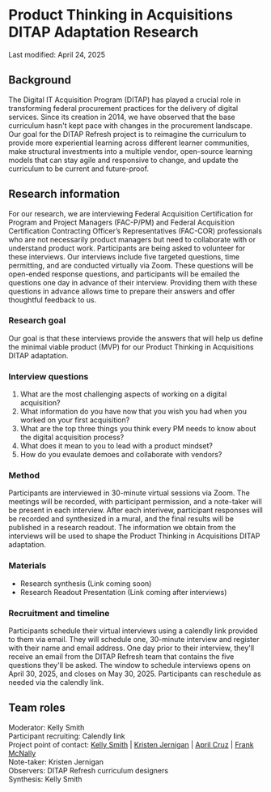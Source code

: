 # Product Thinking in Acquisitions DITAP Adaptation Research

Last modified: April 24, 2025


## Background 

The Digital IT Acquisition Program (DITAP) has played a crucial role in transforming federal procurement practices for the delivery of digital services. Since its creation in 2014, we have observed that the base curriculum hasn't kept pace with changes in the procurement landscape. Our goal for the DITAP Refresh project is to reimagine the curriculum to provide more experiential learning across different learner communities, make structural investments into a multiple vendor, open-source learning models that can stay agile and responsive to change, and update the curriculum to be current and future-proof. 

## Research information 

For our research, we are interviewing Federal Acquisition Certification for Program and Project Managers (FAC-P/PM) and Federal Acquisition Certification Contracting Officer’s Representatives (FAC-COR) professionals who are not necessarily product managers but need to collaborate with or understand product work. Participants are being asked to volunteer for these interviews. Our interviews include five targeted questions, time permitting, and are conducted virtually via Zoom. These questions will be open-ended response questions, and participants will be emailed the questions one day in advance of their interview. Providing them with these questions in advance allows time to prepare their answers and offer thoughtful feedback to us.


### Research goal 

Our goal is that these interviews provide the answers that will help us define the minimal viable product (MVP) for our Product Thinking in Acquisitions DITAP adaptation. 

### Interview questions 

1. What are the most challenging aspects of working on a digital acquisition?
2. What information do you have now that you wish you had when you worked on your first acquisition?
3. What are the top three things you think every PM needs to know about the digital acquisition process?
4. What does it mean to you to lead with a product mindset?
5. How do you evaulate demoes and collaborate with vendors?

### Method

Participants are interviewed in 30-minute virtual sessions via Zoom. The meetings will be recorded, with participant permission, and a note-taker will be present in each interview. After each interivew, participant responses will be recorded and synthesized in a mural, and the final results will be published in a research readout. The information we obtain from the interviews will be used to shape the Product Thinking in Acquisitions DITAP adaptation.

### Materials

- Research synthesis (Link coming soon)
- Research Readout Presentation (Link coming after interviews)
  
### Recruitment and timeline

Participants schedule their virtual interviews using a calendly link provided to them via email. They will schedule one, 30-minute interview and register with their name and email address. One day prior to their interview, they'll receive an email from the DITAP Refresh team that contains the five questions they'll be asked. The window to schedule interviews opens on April 30, 2025, and closes on May 30, 2025. Participants can reschedule as needed via the calendly link.

## Team roles

Moderator: Kelly Smith </br>
Participant recruiting: Calendly link </br>
Project point of contact: [Kelly Smith](mailto:kelly.smith@civicactions.com) | [Kristen Jernigan](mailto:kristen.jernigan@civicactions.com) | [April Cruz](mailto:april.cruz@civicactions.com) | [Frank McNally](mailto:Frank.H.McNally@doge.eop.gov) </br>
Note-taker: Kristen Jernigan </br> 
Observers: DITAP Refresh curriculum designers </br> 
Synthesis: Kelly Smith </br>

